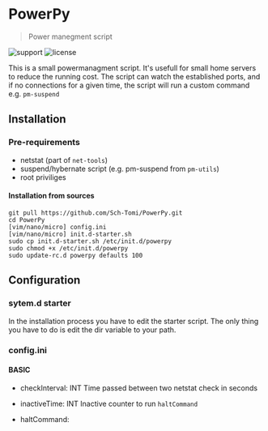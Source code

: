 # PowerPy
> Power manegment script

![support](https://img.shields.io/badge/support-Debian%209-red.svg) ![license](https://img.shields.io/github/license/mashape/apistatus.svg)



This is a small powermanagment script. It's usefull for small home servers to reduce the running cost. The script can watch the established ports, and if no connections for a given time, the script will run a custom command  e.g. ``pm-suspend``

## Installation

### Pre-requirements

- netstat (part of ``net-tools``)
- suspend/hybernate script (e.g. pm-suspend from ``pm-utils``)
- root priviliges

#### Installation from sources

```
git pull https://github.com/Sch-Tomi/PowerPy.git
cd PowerPy
[vim/nano/micro] config.ini
[vim/nano/micro] init.d-starter.sh
sudo cp init.d-starter.sh /etc/init.d/powerpy
sudo chmod +x /etc/init.d/powerpy
sudo update-rc.d powerpy defaults 100
```

## Configuration

### sytem.d starter
In the installation process you have to edit the starter script. The only thing you have to do is edit the dir variable to your path.

### config.ini
#### BASIC
- checkInterval: INT
    Time passed between two netstat check in seconds

- inactiveTime: INT
    Inactive counter to run ``haltCommand``

- haltCommand: <SCRIPT>
    Default is pm-suspend, but you can change to any other.

- debug: 1
    0 - turn debug off
    1 - turn debug on

#### TCP,UDP,TCP/UDP
In each section you can add ports to check by the script. Syntax is simple:
```
<NAME>=<PORT>
```
The name is a fictive name, just to recognize your watched ports.

## Meta

[Sch-Tomi](https://github.com/Sch-Tomi)

Distributed under the MIT license. See ``LICENSE`` for more information.

[https://github.com/Sch-Tomi/PowerPy](https://github.com/Sch-Tomi/PowerPy)
